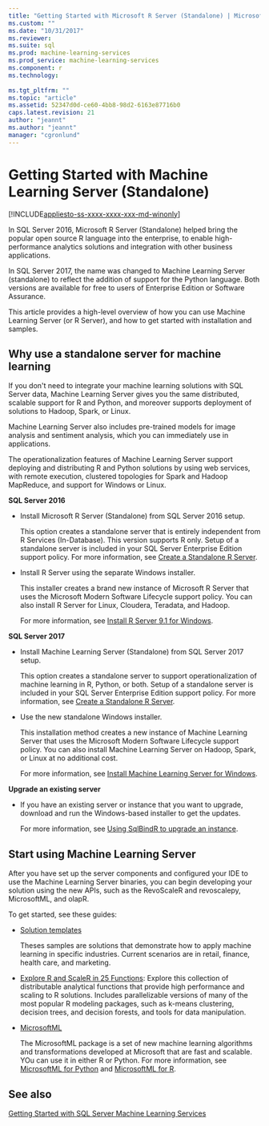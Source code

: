 ```yaml
---
title: "Getting Started with Microsoft R Server (Standalone) | Microsoft Docs"
ms.custom: ""
ms.date: "10/31/2017"
ms.reviewer: 
ms.suite: sql
ms.prod: machine-learning-services
ms.prod_service: machine-learning-services
ms.component: r
ms.technology: 
  
ms.tgt_pltfrm: ""
ms.topic: "article"
ms.assetid: 52347d0d-ce60-4bb8-98d2-6163e87716b0
caps.latest.revision: 21
author: "jeannt"
ms.author: "jeannt"
manager: "cgronlund"
---
```

# Getting Started with Machine Learning Server (Standalone)
[!INCLUDE[appliesto-ss-xxxx-xxxx-xxx-md-winonly](../../includes/appliesto-ss-xxxx-xxxx-xxx-md-winonly.md)]
 
In SQL Server 2016, Microsoft R Server (Standalone) helped bring the popular open source R language into the enterprise, to enable high-performance analytics solutions and integration with other business applications.  

In SQL Server 2017, the name was changed to Machine Learning Server (standalone) to reflect the addition of support for the Python language. Both versions are available for free to users of Enterprise Edition or Software Assurance.

This article provides a high-level overview of how you can use Machine Learning Server (or R Server), and how to get started with installation and samples.

## Why use a standalone server for machine learning

If you don't need to integrate your machine learning solutions with SQL Server data, Machine Learning Server gives you the same distributed, scalable support for R and Python, and moreover supports deployment of solutions to Hadoop, Spark, or Linux.

Machine Learning Server also includes pre-trained models for image analysis and sentiment analysis, which you can immediately use in applications.

The operationalization features of Machine Learning Server support deploying and distributing R and Python solutions by using web services, with remote execution, clustered topologies for Spark and Hadoop MapReduce, and support for Windows or Linux.

**SQL Server 2016**

+ Install Microsoft R Server (Standalone) from SQL Server 2016 setup.

    This option creates a standalone server that is entirely independent from R Services (In-Database). This version supports R only. Setup of a standalone server is included in your SQL Server Enterprise Edition support policy. For more information, see [Create a Standalone R Server](../../advanced-analytics/r/create-a-standalone-r-server.md).

+ Install R Server using the separate Windows installer.

    This installer creates a brand new instance of Microsoft R Server that uses the Microsoft Modern Software Lifecycle support policy. You can also install R Server for Linux, Cloudera, Teradata, and Hadoop.
    
    For more information, see [Install R Server 9.1 for Windows](https://docs.microsoft.com/machine-learning-server/install/r-server-install-windows).

**SQL Server 2017**

+ Install Machine Learning Server (Standalone) from SQL Server 2017 setup. 

    This option creates a standalone server to support operationalization of machine learning in R, Python, or both. Setup of a standalone server is included in your SQL Server Enterprise Edition support policy. For more information, see [Create a Standalone R Server](../../advanced-analytics/r/create-a-standalone-r-server.md).  

+ Use the new standalone Windows installer.

    This installation method creates a new instance of Machine Learning Server that uses the Microsoft Modern Software Lifecycle support policy. You can also install Machine Learning Server on Hadoop, Spark, or Linux at no additional cost.
    
    For more information, see [Install Machine Learning Server for Windows](https://docs.microsoft.com/machine-learning-server/install/machine-learning-server-windows-install).

**Upgrade an existing server**

+ If you have an existing server or instance that you want to upgrade, download and run the Windows-based installer to get the updates. 

    For more information, see [Using SqlBindR to upgrade an instance](use-sqlbindr-exe-to-upgrade-an-instance-of-sql-server.md).

## Start using Machine Learning Server

 After you have set up the server components and configured your IDE to use the Machine Learning Server binaries, you can begin developing your solution using the new APIs, such as the RevoScaleR and revoscalepy, MicrosoftML, and olapR.
    
To get started, see these guides:

+ [Solution templates](https://docs.microsoft.com/machine-learning-server/r/sample-solutions)

    Theses samples are solutions that demonstrate how to apply machine learning in specific industries. Current scenarios are in retail, finance, health care, and marketing.

+ [Explore R and ScaleR in 25 Functions](https://docs.microsoft.com/machine-learning-server/r/tutorial-r-to-revoscaler): Explore this collection of distributable analytical functions that provide high performance and scaling to R solutions. Includes parallelizable versions of many of the most popular R modeling packages, such as k-means clustering, decision trees, and decision forests, and tools for data manipulation.

- [MicrosoftML](https://msdn.microsoft.com/library/mt790482.aspx)

    The MicrosoftML package is a set of new machine learning algorithms and transformations developed at Microsoft that are fast and scalable. YOu can use it in either R or Python. For more information, see [MicrosoftML for Python](https://docs.microsoft.com/machine-learning-server/python-reference/microsoftml/microsoftml-package) and [MicrosoftML for R](https://docs.microsoft.com/machine-learning-server/r-reference/microsoftml/microsoftml-package).

## See also

[Getting Started with SQL Server Machine Learning Services](../../advanced-analytics/r/getting-started-with-sql-server-r-services.md)